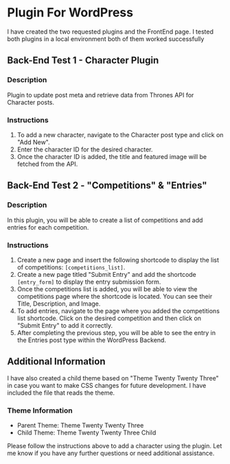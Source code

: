 # Plugin For WordPress

I have created the two requested plugins and the FrontEnd page. I tested both plugins in a local environment both of them worked successfully

## Back-End Test 1 - Character Plugin

### Description

Plugin to update post meta and retrieve data from Thrones API for Character posts.

### Instructions

1. To add a new character, navigate to the Character post type and click on "Add New".
2. Enter the character ID for the desired character.
3. Once the character ID is added, the title and featured image will be fetched from the API.

## Back-End Test 2 - "Competitions" & "Entries"

### Description

In this plugin, you will be able to create a list of competitions and add entries for each competition.

### Instructions

1. Create a new page and insert the following shortcode to display the list of competitions: `[competitions_list]`.
2. Create a new page titled "Submit Entry" and add the shortcode `[entry_form]` to display the entry submission form.
3. Once the competitions list is added, you will be able to view the competitions page where the shortcode is located. You can see their Title, Description, and Image.
4. To add entries, navigate to the page where you added the competitions list shortcode. Click on the desired competition and then click on "Submit Entry" to add it correctly.
5. After completing the previous step, you will be able to see the entry in the Entries post type within the WordPress Backend.

## Additional Information

I have also created a child theme based on "Theme Twenty Twenty Three" in case you want to make CSS changes for future development. I have included the file that reads the theme.

### Theme Information

- Parent Theme: Theme Twenty Twenty Three
- Child Theme: Theme Twenty Twenty Three Child

Please follow the instructions above to add a character using the plugin. Let me know if you have any further questions or need additional assistance.
